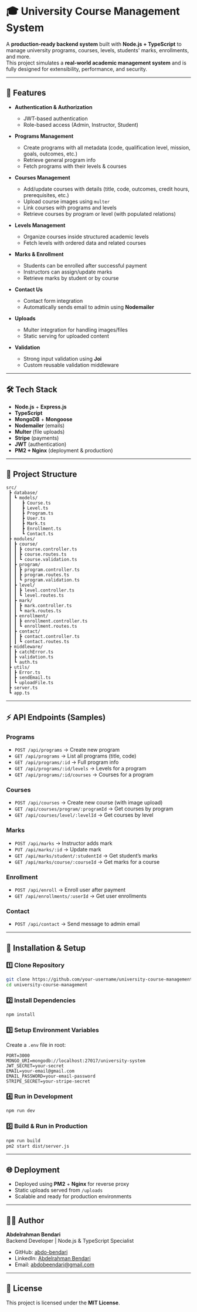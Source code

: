 
# 🎓 University Course Management System

A **production-ready backend system** built with **Node.js + TypeScript** to manage university programs, courses, levels, students' marks, enrollments, and more.  
This project simulates a **real-world academic management system** and is fully designed for extensibility, performance, and security.

---

## 🚀 Features

- **Authentication & Authorization**
  - JWT-based authentication
  - Role-based access (Admin, Instructor, Student)

- **Programs Management**
  - Create programs with all metadata (code, qualification level, mission, goals, outcomes, etc.)
  - Retrieve general program info
  - Fetch programs with their levels & courses

- **Courses Management**
  - Add/update courses with details (title, code, outcomes, credit hours, prerequisites, etc.)
  - Upload course images using `multer`
  - Link courses with programs and levels
  - Retrieve courses by program or level (with populated relations)

- **Levels Management**
  - Organize courses inside structured academic levels
  - Fetch levels with ordered data and related courses

- **Marks & Enrollment**
  - Students can be enrolled after successful payment
  - Instructors can assign/update marks
  - Retrieve marks by student or by course

- **Contact Us**
  - Contact form integration
  - Automatically sends email to admin using **Nodemailer**

- **Uploads**
  - Multer integration for handling images/files
  - Static serving for uploaded content

- **Validation**
  - Strong input validation using **Joi**
  - Custom reusable validation middleware

---

## 🛠️ Tech Stack

- **Node.js** + **Express.js**
- **TypeScript**
- **MongoDB** + **Mongoose**
- **Nodemailer** (emails)
- **Multer** (file uploads)
- **Stripe** (payments)
- **JWT** (authentication)
- **PM2 + Nginx** (deployment & production)

---

## 📂 Project Structure

```
src/
 ┣ database/
 ┃ ┗ models/       
 ┃    ┣ Course.ts
 ┃    ┣ Level.ts
 ┃    ┣ Program.ts
 ┃    ┣ User.ts
 ┃    ┣ Mark.ts
 ┃    ┣ Enrollment.ts
 ┃    ┗ Contact.ts
 ┣ modules/
 ┃ ┣ course/
 ┃ ┃ ┣ course.controller.ts
 ┃ ┃ ┣ course.routes.ts
 ┃ ┃ ┗ course.validation.ts
 ┃ ┣ program/
 ┃ ┃ ┣ program.controller.ts
 ┃ ┃ ┣ program.routes.ts
 ┃ ┃ ┗ program.validation.ts
 ┃ ┣ level/
 ┃ ┃ ┣ level.controller.ts
 ┃ ┃ ┗ level.routes.ts
 ┃ ┣ mark/
 ┃ ┃ ┣ mark.controller.ts
 ┃ ┃ ┗ mark.routes.ts
 ┃ ┣ enrollment/
 ┃ ┃ ┣ enrollment.controller.ts
 ┃ ┃ ┗ enrollment.routes.ts
 ┃ ┣ contact/
 ┃ ┃ ┣ contact.controller.ts
 ┃ ┃ ┗ contact.routes.ts
 ┣ middleware/
 ┃ ┣ catchError.ts
 ┃ ┣ validation.ts
 ┃ ┗ auth.ts
 ┣ utils/
 ┃ ┣ Error.ts
 ┃ ┣ sendEmail.ts
 ┃ ┗ uploadFile.ts
 ┣ server.ts
 ┗ app.ts
```

---

## ⚡ API Endpoints (Samples)

### Programs
- `POST /api/programs` → Create new program
- `GET /api/programs` → List all programs (title, code)
- `GET /api/programs/:id` → Full program info
- `GET /api/programs/:id/levels` → Levels for a program
- `GET /api/programs/:id/courses` → Courses for a program

### Courses
- `POST /api/courses` → Create new course (with image upload)
- `GET /api/courses/program/:programId` → Get courses by program
- `GET /api/courses/level/:levelId` → Get courses by level

### Marks
- `POST /api/marks` → Instructor adds mark
- `PUT /api/marks/:id` → Update mark
- `GET /api/marks/student/:studentId` → Get student’s marks
- `GET /api/marks/course/:courseId` → Get marks for a course

### Enrollment
- `POST /api/enroll` → Enroll user after payment
- `GET /api/enrollments/:userId` → Get user enrollments

### Contact
- `POST /api/contact` → Send message to admin email

---

## 🔧 Installation & Setup

### 1️⃣ Clone Repository
```bash
git clone https://github.com/your-username/university-course-management.git
cd university-course-management
```

### 2️⃣ Install Dependencies
```bash
npm install
```

### 3️⃣ Setup Environment Variables
Create a `.env` file in root:
```env
PORT=3000
MONGO_URI=mongodb://localhost:27017/university-system
JWT_SECRET=your-secret
EMAIL=your-email@gmail.com
EMAIL_PASSWORD=your-email-password
STRIPE_SECRET=your-stripe-secret
```

### 4️⃣ Run in Development
```bash
npm run dev
```

### 5️⃣ Build & Run in Production
```bash
npm run build
pm2 start dist/server.js
```

---

## 🌐 Deployment

- Deployed using **PM2** + **Nginx** for reverse proxy
- Static uploads served from `/uploads`
- Scalable and ready for production environments

---

## 👨‍💻 Author

**Abdelrahman Bendari**  
Backend Developer | Node.js & TypeScript Specialist  

- GitHub: [abdo-bendari](https://github.com/abdo-bendari)  
- LinkedIn: [Abdelrahman Bendari](https://www.linkedin.com/in/abdelrahman-bendari-757a62328/)  
- Email: abdobeendari@gmail.com  

---

## 📜 License
This project is licensed under the **MIT License**.
